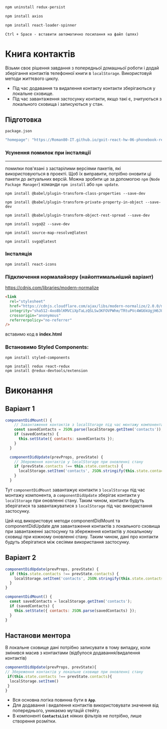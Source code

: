 ```jsx
npm uninstall redux-persist

npm install axios

npm install react-loader-spinner
```

```
Ctrl + Space - вставити автоматично посилання на файл (шлях)
```

# Книга контактів

Візьми своє рішення завдання з попередньої домашньої роботи і додай зберігання
контактів телефонної книги в `localStorage`. Використовуй методи життєвого
циклу.

- Під час додавання та видалення контакту контакти зберігаються у локальне
  сховище.
- Під час завантаження застосунку контакти, якщо такі є, зчитуються з локального
  сховища і записуються у стан.

## Підготовка

`package.json`

```jsx
"homepage": "https://Roman80-IT.github.io/goit-react-hw-06-phonebook-redux/",
```

### Усунення помилок при інсталяції

---

помилки пов'язані з застарілими версіями пакетів, які використовуються в
проекті. Щоб їх виправити, потрібно оновити ці пакети до актуальних версій.
Можна зробити це за допомогою `npm` (`Node Package Manager`) команди
`npm install` або `npm update`.

```
npm install @babel/plugin-transform-class-properties --save-dev

npm install @babel/plugin-transform-private-property-in-object --save-dev

npm install @babel/plugin-transform-object-rest-spread --save-dev

npm install svgo@2 --save-dev

npm install source-map-resolve@latest

npm install svgo@latest
```

### Інсталяція

```
npm install react-icons
```

### Підключення нормалайзеру (найоптимальніший варіант)

https://cdnjs.com/libraries/modern-normalize

```html
<link
  rel="stylesheet"
  href="https://cdnjs.cloudflare.com/ajax/libs/modern-normalize/2.0.0/modern-normalize.min.css"
  integrity="sha512-4xo8blKMVCiXpTaLzQSLSw3KFOVPWhm/TRtuPVc4WG6kUgjH6J03IBuG7JZPkcWMxJ5huwaBpOpnwYElP/m6wg=="
  crossorigin="anonymous"
  referrerpolicy="no-referrer"
/>
```

вставимо код в **index.html**

### Встановимо Styled Components:

```
npm install styled-components
```

```
npm install redux react-redux
npm install @redux-devtools/extension
```

# Виконання

## Варіант 1

```jsx
componentDidMount() {
    // Завантаження контактів з localStorage під час монтажу компонента
    const savedContacts = JSON.parse(localStorage.getItem('contacts'));
    if (savedContacts) {
      this.setState({ contacts: savedContacts });
    }
  }

  componentDidUpdate(prevProps, prevState) {
    // Збереження контактів у localStorage при оновленні стану
    if (prevState.contacts !== this.state.contacts) {
      localStorage.setItem('contacts', JSON.stringify(this.state.contacts));
    }
  }
```

Тут `componentDidMount` завантажує контакти з `localStorage` під час монтажу
компонента, а `componentDidUpdate` зберігає контакти у `localStorage` при
оновленні стану. Таким чином, контакти будуть зберігатися та завантажуватися з
`localStorage` під час використання застосунку.

Цей код використовує методи componentDidMount та componentDidUpdate для
завантаження контактів з локального сховища при завантаженні застосунку та
збереження контактів у локальному сховищі при кожному оновленні стану. Таким
чином, дані про контакти будуть зберігатися між сесіями використання застосунку.

## Варіант 2

```jsx
componentDidUpdate(prevProps, prevState) {
  if (this.state.contacts !== prevState.contacts) {
    localStorage.setItem('contacts', JSON.stringify(this.state.contacts));
  }
}

componentDidMount() {
  const savedContacts = localStorage.getItem('contacts');
  if (savedContacts) {
    this.setState({ contacts: JSON.parse(savedContacts) });
  }
}
```

## Настанови ментора

В локальне сховище дані потрібно записувати в тому випадку, коли змінився масив
з контактами (відбулося додавання/видалення контактів)

```jsx
componentDidUpdate(prevProps, prevState){
// Збереження контактів у локальне сховище при оновленні стану
 if(this.state.contacts !== prevState.contacts){
  localStorage.setItem()
 }
}
```

- Вся основна логіка повинна бути в **`Арр`**.
- Для додавання і видалення контактів використовувати значення від попереднього,
  уникаємо мутацій стейту.
- В компоненті **`ContactsList`** ніяких фільтрів не потрібно, лише створення
  розмітки.
